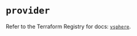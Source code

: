 # `provider`

Refer to the Terraform Registry for docs: [`vsphere`](https://registry.terraform.io/providers/hashicorp/vsphere/2.9.1/docs).
